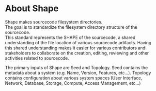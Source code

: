 # About Shape

Shape makes sourcecode filesystem directories.  
The goal is to standardize the filesystem directory structure of the sourcecode.  
This standard represents the SHAPE of the sourcecode, a shared understanding of the 
file location of various sourcecode artifacts.  Having this shared understanding
makes it easier for various contributors and stakeholders to collaborate on
the creation, editing, reviewing and other activities related to sourcecode.

The primary inputs of Shape are Seed and Topology.  Seed contains the metadata about a system (e.g. Name, Version, Features, etc...).  Topology contains configuration about various system spaces (User Interface, Network, Database, Storage, Compute, Access Management, etc...)
